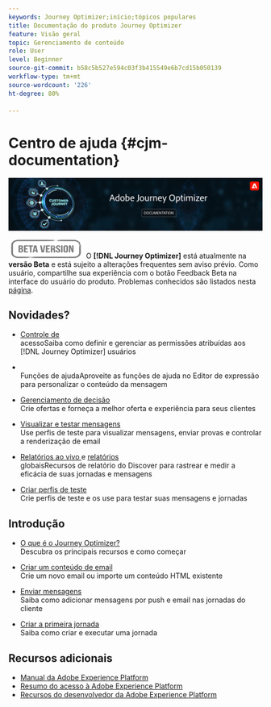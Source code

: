 ```yaml
---
keywords: Journey Optimizer;início;tópicos populares
title: Documentação do produto Journey Optimizer
feature: Visão geral
topic: Gerenciamento de conteúdo
role: User
level: Beginner
source-git-commit: b58c5b527e594c03f3b415549e6b7cd15b050139
workflow-type: tm+mt
source-wordcount: '226'
ht-degree: 80%

---
```


# Centro de ajuda {#cjm-documentation}

![](using/assets/do-not-localize/banner-cjm.png)

![](using/assets/do-not-localize/badge.png)
O **[!DNL Journey Optimizer]** está atualmente na **versão Beta** e está sujeito a alterações frequentes sem aviso prévio. Como usuário, compartilhe sua experiência com o botão Feedback Beta na interface do usuário do produto. Problemas conhecidos são listados nesta [página](using/known-issues.md).

## Novidades?

* [Controle de ](using/administration/permissions-overview.md) </br> acessoSaiba como definir e gerenciar as permissões atribuídas aos  [!DNL Journey Optimizer] usuários

* [](using/personalization/functions/functions.md) </br> Funções de ajudaAproveite as funções de ajuda no Editor de expressão para personalizar o conteúdo da mensagem

* [Gerenciamento de decisão](using/offers/get-started/starting-offer-decisioning.md) </br> Crie ofertas e forneça a melhor oferta e experiência para seus clientes

* [Visualizar e testar mensagens](using/preview.md) </br>Use perfis de teste para visualizar mensagens, enviar provas e controlar a renderização de email

* [Relatórios ao vivo ](using/reports/live-report.md) e  [relatórios ](using/reports/global-report.md)</br> globaisRecursos de relatório do Discover para rastrear e medir a eficácia de suas jornadas e mensagens

* [Criar perfis de teste](using/building-journeys/creating-test-profiles.md) </br> Crie perfis de teste e os use para testar suas mensagens e jornadas

## Introdução

* [O que é o Journey Optimizer?](using/get-started.md) </br> Descubra os principais recursos e como começar

* [Criar um conteúdo de email](using/design-emails.md) </br>Crie um novo email ou importe um conteúdo HTML existente

* [Enviar mensagens](using/building-journeys/journey.md) </br> Saiba como adicionar mensagens por push e email nas jornadas do cliente

* [Criar a primeira jornada](using/building-journeys/journeys-uc.md) </br>Saiba como criar e executar uma jornada

## Recursos adicionais

* [Manual da Adobe Experience Platform](https://experienceleague.adobe.com/docs/experience-platform/landing/home.html?lang=pt-BR)
* [Resumo do acesso à Adobe Experience Platform](https://experienceleague.adobe.com/docs/experience-platform/access-control/home.html?lang=pt-BR)
* [Recursos do desenvolvedor da Adobe Experience Platform](https://www.adobe.com/br/experience-platform/documentation-and-developer-resources.html)
